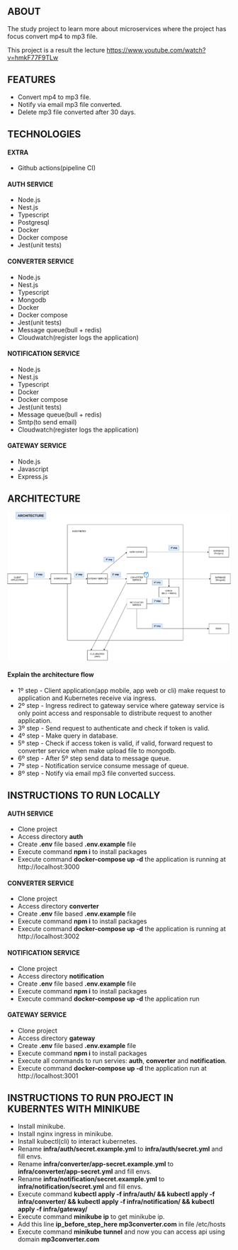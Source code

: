 ## ABOUT

The study project to learn more about microservices where the project has focus convert mp4 to mp3 file.

This project is a result the lecture https://www.youtube.com/watch?v=hmkF77F9TLw

## FEATURES 
- Convert mp4 to mp3 file.
- Notify via email mp3 file converted.
- Delete mp3 file converted after 30 days.

## TECHNOLOGIES

#### EXTRA
- Github actions(pipeline CI)

#### AUTH SERVICE
- Node.js
- Nest.js
- Typescript
- Postgresql
- Docker
- Docker compose
- Jest(unit tests)

#### CONVERTER SERVICE
- Node.js
- Nest.js
- Typescript
- Mongodb
- Docker
- Docker compose
- Jest(unit tests)
- Message queue(bull + redis)
- Cloudwatch(register logs the application)

#### NOTIFICATION SERVICE
- Node.js
- Nest.js
- Typescript
- Docker
- Docker compose
- Jest(unit tests)
- Message queue(bull + redis)
- Smtp(to send email)
- Cloudwatch(register logs the application)

#### GATEWAY SERVICE
- Node.js
- Javascript
- Express.js

## ARCHITECTURE
![Architecture the project](./architecture-converter-mp4-to-mp3-file.drawio.png)

#### Explain the architecture flow
- 1º step - Client application(app mobile, app web or cli) make request to application and Kubernetes receive via ingress.
- 2º step - Ingress redirect to gateway service where gateway service is only point access and responsable to distribute request to another application.
- 3º step - Send request to authenticate and check if token is valid.
- 4º step - Make query in database.
- 5º step - Check if access token is valid, if valid, forward request to converter service when make upload file to mongodb.
- 6º step - After 5º step send data to message queue.
- 7º step - Notification service consume message of queue.
- 8º step - Notify via email mp3 file converted success. 



## INSTRUCTIONS TO RUN LOCALLY

#### AUTH SERVICE
- Clone project
- Access directory **auth**
- Create **.env** file based **.env.example** file
- Execute command **npm i** to install packages
- Execute command **docker-compose up -d** the application is running at http://localhost:3000

#### CONVERTER SERVICE
- Clone project
- Access directory **converter**
- Create **.env** file based **.env.example** file
- Execute command **npm i** to install packages
- Execute command **docker-compose up -d** the application is running at http://localhost:3002

#### NOTIFICATION SERVICE
- Clone project
- Access directory **notification**
- Create **.env** file based **.env.example** file
- Execute command **npm i** to install packages
- Execute command **docker-compose up -d** the application run

#### GATEWAY SERVICE
- Clone project
- Access directory **gateway**
- Create **.env** file based **.env.example** file
- Execute command **npm i** to install packages
- Execute all commands to run servies: **auth**, **converter** and **notification**.
- Execute command **docker-compose up -d** the application run at http://localhost:3001

## INSTRUCTIONS TO RUN PROJECT IN KUBERNTES WITH MINIKUBE

- Install minikube.
- Install nginx ingress in minikube.
- Install kubectl(cli) to interact kubernetes.
- Rename **infra/auth/secret.example.yml** to **infra/auth/secret.yml** and fill envs.
- Rename **infra/converter/app-secret.example.yml** to **infra/converter/app-secret.yml** and fill envs.
- Rename **infra/notification/secret.example.yml** to **infra/notification/secret.yml** and fill envs.
- Execute command **kubectl apply -f infra/auth/ && kubectl apply -f infra/converter/ && kubectl apply -f infra/notification/ && kubectl apply -f infra/gateway/**
- Execute command **minikube ip** to get minikube ip.
- Add this line **ip_before_step_here   mp3converter.com** in file /etc/hosts
- Execute command **minikube tunnel** and now you can access api using domain **mp3converter.com**